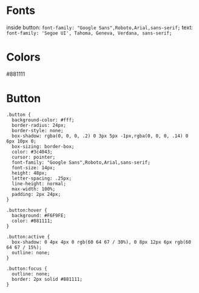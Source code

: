 # Fonts
inside button: `font-family: "Google Sans",Roboto,Arial,sans-serif;`
text: `font-family: 'Segoe UI', Tahoma, Geneva, Verdana, sans-serif;`


# Colors
#881111


# Button
```
.button {
  background-color: #fff;
  border-radius: 24px;
  border-style: none;
  box-shadow: rgba(0, 0, 0, .2) 0 3px 5px -1px,rgba(0, 0, 0, .14) 0 6px 10px 0;
  box-sizing: border-box;
  color: #3c4043;
  cursor: pointer;
  font-family: "Google Sans",Roboto,Arial,sans-serif;
  font-size: 14px;
  height: 48px;
  letter-spacing: .25px;
  line-height: normal;
  max-width: 100%;
  padding: 2px 24px;
}

.button:hover {
  background: #F6F9FE;
  color: #881111;
}

.button:active {
  box-shadow: 0 4px 4px 0 rgb(60 64 67 / 30%), 0 8px 12px 6px rgb(60 64 67 / 15%);
  outline: none;
}

.button:focus {
  outline: none;
  border: 2px solid #881111;
}
```